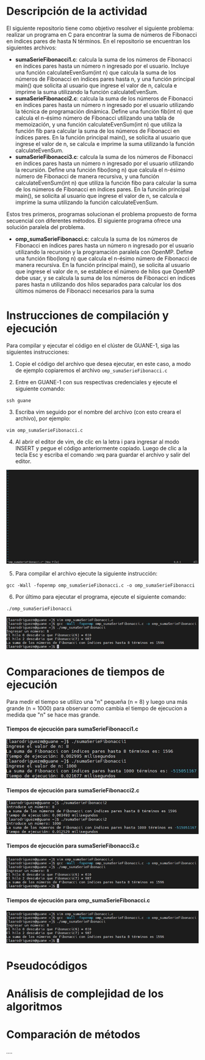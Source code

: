 # Descripción de la actividad

El siguiente repositorio tiene como objetivo resolver el siguiente problema: realizar un programa en C para encontrar la suma de números de Fibonacci en índices pares de hasta N términos. En el repositorio se encuentran los siguientes archivos: 
- **sumaSerieFibonacci1.c**: calcula la suma de los números de Fibonacci en índices pares hasta un número n ingresado por el usuario. Incluye una función calculateEvenSum(int n) que calcula la suma de los números de Fibonacci en índices pares hasta n, y una función principal main() que solicita al usuario que ingrese el valor de n, calcula e imprime la suma utilizando la función calculateEvenSum.
- **sumaSerieFibonacci2.c**: calcula la suma de los números de Fibonacci en índices pares hasta un número n ingresado por el usuario utilizando la técnica de programación dinámica. Define una función fib(int n) que calcula el n-ésimo número de Fibonacci utilizando una tabla de memoización, y una función calculateEvenSum(int n) que utiliza la función fib para calcular la suma de los números de Fibonacci en índices pares. En la función principal main(), se solicita al usuario que ingrese el valor de n, se calcula e imprime la suma utilizando la función calculateEvenSum.
- **sumaSerieFibonacci3.c**: calcula la suma de los números de Fibonacci en índices pares hasta un número n ingresado por el usuario utilizando la recursión. Define una función fibo(long n) que calcula el n-ésimo número de Fibonacci de manera recursiva, y una función calculateEvenSum(int n) que utiliza la función fibo para calcular la suma de los números de Fibonacci en índices pares. En la función principal main(), se solicita al usuario que ingrese el valor de n, se calcula e imprime la suma utilizando la función calculateEvenSum.
  
Estos tres primeros, programas solucionan el problema propuesto de forma secuencial con diferentes métodos. El siguiente programa ofrece una solución paralela del problema. 

- **omp_sumaSerieFibonacci.c**: calcula la suma de los números de Fibonacci en índices pares hasta un número n ingresado por el usuario utilizando la recursión y la programación paralela con OpenMP. Define una función fibo(long n) que calcula el n-ésimo número de Fibonacci de manera recursiva. En la función principal main(), se solicita al usuario que ingrese el valor de n, se establece el número de hilos que OpenMP debe usar, y se calcula la suma de los números de Fibonacci en índices pares hasta n utilizando dos hilos separados para calcular los dos últimos números de Fibonacci necesarios para la suma

# Instrucciones de compilación y ejecución

Para compilar y ejecutar el código en el clúster de GUANE-1, siga las siguientes instrucciones: 

1. Copie el código del archivo que desea ejecutar, en este caso, a modo de ejemplo copiaremos el archivo `omp_sumaSerieFibonacci.c`
   
2. Entre en GUANE-1 con sus respectivas credenciales y ejecute el siguiente comando: 
   
  ```
  ssh guane 
  ```
3. Escriba vim seguido por el nombre del archivo (con esto creara el archivo), por ejemplo:
  ```
  vim omp_sumaSerieFibonacci.c
  ```
4. Al abrir el editor de vim, de clic en la letra i para ingresar al modo INSERT y pegue el código anteriormente copiado. Luego de clic a la tecla Esc y escriba el comando :wq para guardar el archivo y salir del editor.

![img1](./Recursos/EditorVim.jpg)

5. Para compilar el archivo ejecute la siguiente instrucción:
  ```
  gcc -Wall -fopenmp omp_sumaSerieFibonacci.c -o omp_sumaSerieFibonacci
  ```
6. Por último para ejecutar el programa, ejecute el siguiente comando:

  ```
  ./omp_sumaSerieFibonacci
  ```
![img2](./Recursos/Comandos.jpg)

# Comparaciones de tiempos de ejecución 

Para medir el tiempo se utilizo una "n" pequeña (n = 8) y luego una más grande (n = 1000) para observar como cambia el tiempo de ejecucion a medida que "n" se hace mas grande. 

#### Tiempos de ejecución para sumaSerieFibonacci1.c
![img3](./Recursos/sumaSerieFibonacci1(tiempo).jpg)
#### Tiempos de ejecución para sumaSerieFibonacci2.c
![img4](./Recursos/sumaSerieFibonacci2(tiempo).jpg)
#### Tiempos de ejecución para sumaSerieFibonacci3.c
![img5](./Recursos/Comandos.jpg)
#### Tiempos de ejecución para omp_sumaSerieFibonacci.c
![img6](./Recursos/Comandos.jpg)

# Pseudocódigos

# Análisis de complejidad de los algoritmos

# Comparación de métodos

*....*
